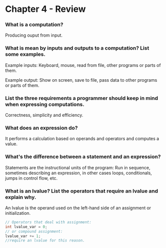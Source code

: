 # Chapter 4 - Review

### What is a computation?
Producing ouput from input.

### What is mean by inputs and outputs to a computation? List some examples.
Example inputs: Keyboard, mouse, read from file, other programs or parts of them.

Example output: Show on screen, save to file, pass data to other programs or parts of them.

### List the three requirements a programmer should keep in mind when expressing computations.
Correctness, simplicity and efficiency.

### What does an expression do?
It performs a calculation based on operands and operators and computes a value.

### What's the difference between a statement and an expression?
Statements are the instructional units of the program: Run in sequence, sometimes describing an expression, in other cases loops, conditionals, jumps in control flow, etc.

### What is an lvalue? List the operators that require an lvalue and explain why.
An lvalue is the operand used on the left-hand side of an assignment or initialization.
```c++
// Operators that deal with assignment:
int lvalue_var = 0;
// or compound assignment:
lvalue_var += 1;
//require an lvalue for this reason.
```
